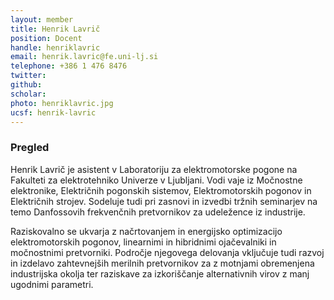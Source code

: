 ```yaml
---
layout: member
title: Henrik Lavrič
position: Docent
handle: henriklavric
email: henrik.lavric@fe.uni-lj.si
telephone: +386 1 476 8476
twitter:
github: 
scholar: 
photo: henriklavric.jpg
ucsf: henrik-lavric
---
```


### Pregled
Henrik Lavrič je asistent v Laboratoriju za elektromotorske pogone na Fakulteti za elektrotehniko Univerze v Ljubljani. Vodi vaje iz Močnostne elektronike, Električnih pogonskih sistemov, Elektromotorskih pogonov in Električnih strojev. Sodeluje tudi pri zasnovi in izvedbi tržnih seminarjev na temo Danfossovih frekvenčnih pretvornikov za udeležence iz industrije. 

Raziskovalno se ukvarja z načrtovanjem in energijsko optimizacijo elektromotorskih pogonov, linearnimi in hibridnimi ojačevalniki in močnostnimi pretvorniki. Področje njegovega delovanja vključuje tudi razvoj in izdelavo zahtevnejših merilnih pretvornikov za z motnjami obremenjena industrijska okolja ter raziskave za izkoriščanje alternativnih virov z manj ugodnimi parametri.